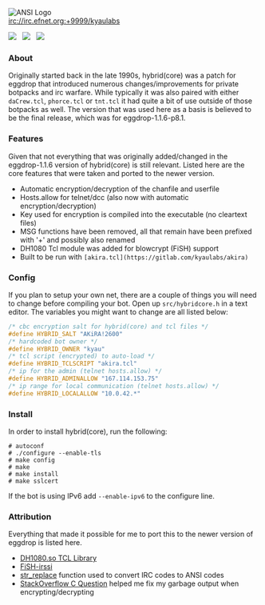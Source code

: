 ![ANSI Logo](https://gitlab.com/kyaulabs/hybridcore/raw/master/hybridcore.ans.png "ANSI Logo")  
<a href="irc://irc.efnet.org:+9999/kyaulabs">irc://irc.efnet.org:+9999/kyaulabs</a>

[![](https://img.shields.io/badge/coded_in-vim-green.svg?logo=vim&logoColor=brightgreen&colorB=brightgreen&longCache=true&style=flat)](https://vim.org) &nbsp; [![](https://img.shields.io/badge/license-GNU_GPLv2-blue.svg?style=flat)](https://gitlab.com/kyaulabs/hybridcore/blob/master/COPYING) &nbsp; [![](https://img.shields.io/badge/tcl-8.5+-C85000.svg?style=flat)](https://www.tcl.tk/)  

### About
Originally started back in the late 1990s, hybrid(core) was a patch for eggdrop
that introduced numerous changes/improvements for private botpacks and irc
warfare. While typically it was also paired with either `daCrew.tcl`,
`phorce.tcl` or `tnt.tcl` it had quite a bit of use outside of those botpacks
as well. The version that was used here as a basis is believed to be the final
release, which was for eggdrop-1.1.6-p8.1.

### Features
Given that not everything that was originally added/changed in the eggdrop-1.1.6
version of hybrid(core) is still relevant. Listed here are the core features
that were taken and ported to the newer version.
* Automatic encryption/decryption of the chanfile and userfile
* Hosts.allow for telnet/dcc (also now with automatic encryption/decryption)
* Key used for encryption is compiled into the executable (no cleartext files)
* MSG functions have been removed, all that remain have been prefixed with '+'
and possibly also renamed
* DH1080 Tcl module was added for blowcrypt (FiSH) support
* Built to be run with `[akira.tcl](https://gitlab.com/kyaulabs/akira)`

### Config
If you plan to setup your own net, there are a couple of things you will need to
change before compiling your bot. Open up `src/hybridcore.h` in a text editor.
The variables you might want to change are all listed below:

```c
/* cbc encryption salt for hybrid(core) and tcl files */
#define HYBRID_SALT "AKiRA!2600"
/* hardcoded bot owner */
#define HYBRID_OWNER "kyau"
/* tcl script (encrypted) to auto-load */
#define HYBRID_TCLSCRIPT "akira.tcl"
/* ip for the admin (telnet hosts.allow) */
#define HYBRID_ADMINALLOW "167.114.153.75"
/* ip range for local communication (telnet hosts.allow) */
#define HYBRID_LOCALALLOW "10.0.42.*"
```

### Install
In order to install hybrid(core), run the following:

```shell
# autoconf
# ./configure --enable-tls
# make config
# make
# make install
# make sslcert
```

If the bot is using IPv6 add `--enable-ipv6` to the configure line.

### Attribution
Everything that made it possible for me to port this to the newer version of eggdrop is listed here.
* [DH1080.so TCL Library](https://github.com/orkim/dh1080_tcl)
* [FiSH-irssi](https://github.com/falsovsky/FiSH-irssi)
* [str_replace](https://gist.github.com/amcsi/6068ef6ae59951ed4a9f) function used to convert IRC codes to ANSI codes
* [StackOverflow C Question](https://stackoverflow.com/questions/45528533/fgets-function-printing-garbage-at-the-end) helped me fix my garbage output when encrypting/decrypting
